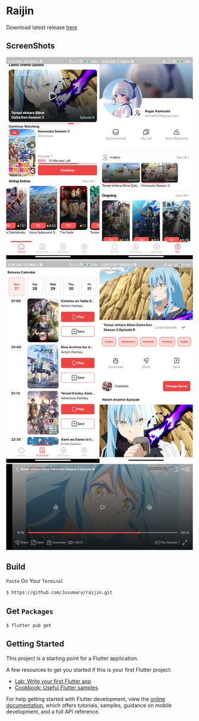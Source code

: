 # Raijin

Download latest release [here](https://docs.flutter.dev/get-started/codelab)

## ScreenShots

<img src="https://github.com/Josumaru/raijin/blob/master/assets/screenshot/Screenshot_2024-05-27-05-23-58-024_com.example.raijin.jpg?raw=true" width ="50%"><img src="https://github.com/Josumaru/raijin/blob/master/assets/screenshot/Screenshot_2024-05-27-05-29-30-923_com.example.raijin.jpg?raw=true" width ="50%">
<img src="https://github.com/Josumaru/raijin/blob/master/assets/screenshot/Screenshot_2024-05-27-05-28-08-879_com.example.raijin.jpg?raw=true" width ="50%"><img src="https://github.com/Josumaru/raijin/blob/master/assets/screenshot/Screenshot_2024-05-30-22-07-34-524_com.example.raijin.jpg?raw=true" width ="50%">
<img src="https://github.com/Josumaru/raijin/blob/master/assets/screenshot/Screenshot_2024-05-27-05-27-48-447_com.example.raijin.jpg?raw=true" width ="100%">

## Build
`Paste` On Your `Terminal` 

```bash
$ https://github.com/Josumaru/raijin.git
```
## Get `Packages`

```bash
$ flutter pub get
```
## Getting Started

This project is a starting point for a Flutter application.

A few resources to get you started if this is your first Flutter project:

- [Lab: Write your first Flutter app](https://docs.flutter.dev/get-started/codelab)
- [Cookbook: Useful Flutter samples](https://docs.flutter.dev/cookbook)

For help getting started with Flutter development, view the
[online documentation](https://docs.flutter.dev/), which offers tutorials,
samples, guidance on mobile development, and a full API reference.
